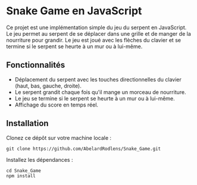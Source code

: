 # Snake Game en JavaScript

Ce projet est une implémentation simple du jeu du serpent en JavaScript. Le jeu permet au serpent de se déplacer dans une grille et de manger de la nourriture pour grandir. Le jeu est joué avec les flèches du clavier et se termine si le serpent se heurte à un mur ou à lui-même.

## Fonctionnalités

- Déplacement du serpent avec les touches directionnelles du clavier (haut, bas, gauche, droite).
- Le serpent grandit chaque fois qu'il mange un morceau de nourriture.
- Le jeu se termine si le serpent se heurte à un mur ou à lui-même.
- Affichage du score en temps réel.

## Installation

Clonez ce dépôt sur votre machine locale :

```
git clone https://github.com/AbelardRodlens/Snake_Game.git
```

Installez les dépendances :
```
cd Snake_Game
npm install
```
